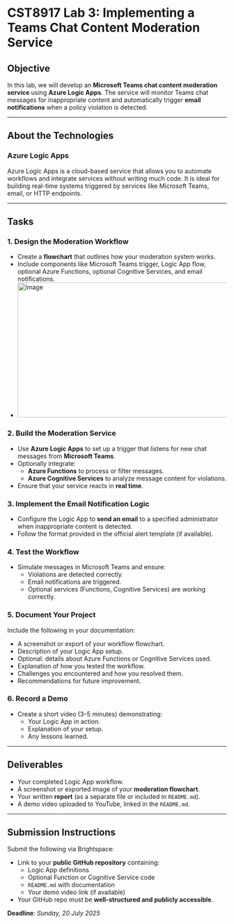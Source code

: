 # CST8917 Lab 3: Implementing a Teams Chat Content Moderation Service

## Objective

In this lab, we will develop an **Microsoft Teams chat content moderation service** using **Azure Logic Apps**. The service will monitor Teams chat messages for inappropriate content and automatically trigger **email notifications** when a policy violation is detected. 



---

## About the Technologies

### Azure Logic Apps

Azure Logic Apps is a cloud-based service that allows you to automate workflows and integrate services without writing much code. It is ideal for building real-time systems triggered by services like Microsoft Teams, email, or HTTP endpoints.


---

## Tasks

### 1. Design the Moderation Workflow

- Create a **flowchart** that outlines how your moderation system works.
- Include components like Microsoft Teams trigger, Logic App flow, optional Azure Functions, optional Cognitive Services, and email notifications.
- <img width="1558" height="309" alt="image" src="https://github.com/user-attachments/assets/d2ee6c68-4f5f-4e91-9286-710a712c0b04" />

  

### 2. Build the Moderation Service

- Use **Azure Logic Apps** to set up a trigger that listens for new chat messages from **Microsoft Teams**.
- Optionally integrate:
  - **Azure Functions** to process or filter messages.
  - **Azure Cognitive Services** to analyze message content for violations.
- Ensure that your service reacts in **real time**.

### 3. Implement the Email Notification Logic

- Configure the Logic App to **send an email** to a specified administrator when inappropriate content is detected.
- Follow the format provided in the official alert template (if available).

### 4. Test the Workflow

- Simulate messages in Microsoft Teams and ensure:
  - Violations are detected correctly.
  - Email notifications are triggered.
  - Optional services (Functions, Cognitive Services) are working correctly.

### 5. Document Your Project

Include the following in your documentation:
- A screenshot or export of your workflow flowchart.
- Description of your Logic App setup.
- Optional: details about Azure Functions or Cognitive Services used.
- Explanation of how you tested the workflow.
- Challenges you encountered and how you resolved them.
- Recommendations for future improvement.

### 6. Record a Demo

- Create a short video (3–5 minutes) demonstrating:
  - Your Logic App in action.
  - Explanation of your setup.
  - Any lessons learned.

---

## Deliverables

- Your completed Logic App workflow.
- A screenshot or exported image of your **moderation flowchart**.
- Your written **report** (as a separate file or included in `README.md`).
- A demo video uploaded to YouTube, linked in the `README.md`.

---

## Submission Instructions

Submit the following via Brightspace:

- Link to your **public GitHub repository** containing:
  - Logic App definitions
  - Optional Function or Cognitive Service code
  - `README.md` with documentation
  - Your demo video link (if available)
- Your GitHub repo must be **well-structured and publicly accessible**.

**Deadline**: *Sunday, 20 July 2025*


